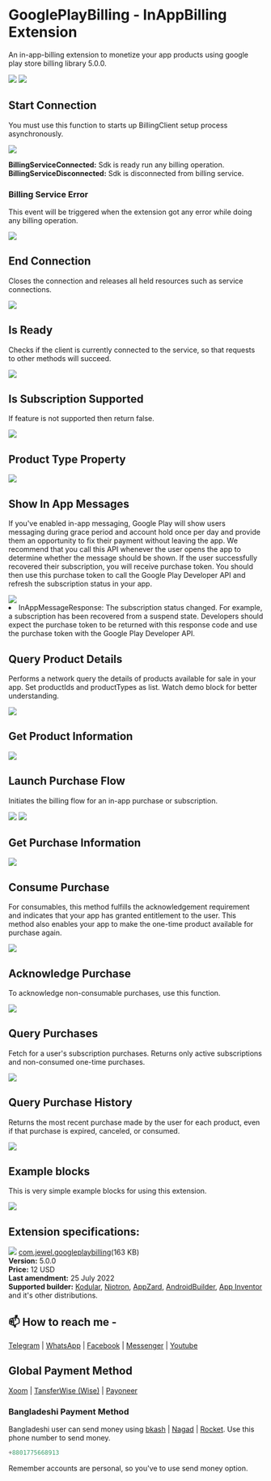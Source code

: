 # GooglePlayBilling - InAppBilling Extension
An in-app-billing extension to monetize your app products using google play store billing library 5.0.0.

<img src="https://github.com/jewelshkjony/GooglePlayBilling/raw/main/images/GooglePlayBilling.jpg"/>

<img src="https://github.com/jewelshkjony/GooglePlayBilling/raw/main/images/aix.png"/>

## Start Connection
You must use this function to starts up BillingClient setup process asynchronously.

<img src="https://github.com/jewelshkjony/GooglePlayBilling/raw/main/images/start-connection.png"/>

<b>BillingServiceConnected:</b> Sdk is ready run any billing operation.\
<b>BillingServiceDisconnected:</b> Sdk is disconnected from billing service.

### Billing Service Error
This event will be triggered when the extension got any error while doing any billing operation.

<img src="https://github.com/jewelshkjony/GooglePlayBilling/raw/main/images/billing-service-error.png"/>

## End Connection
Closes the connection and releases all held resources such as service connections.

<img src="https://github.com/jewelshkjony/GooglePlayBilling/raw/main/images/end-connection.png"/>

## Is Ready
Checks if the client is currently connected to the service, so that requests to other methods will succeed.

<img src="https://github.com/jewelshkjony/GooglePlayBilling/raw/main/images/is-ready.png"/>

## Is Subscription Supported
If feature is not supported then return false.

<img src="https://github.com/jewelshkjony/GooglePlayBilling/raw/main/images/is-feature-supported.png"/>

## Product Type Property

<img src="https://github.com/jewelshkjony/GooglePlayBilling/raw/main/images/property-block.png"/>

## Show In App Messages
If you've enabled in-app messaging, Google Play will show users messaging during grace period and account hold once per day and provide them an opportunity to fix their payment without leaving the app. We recommend that you call this API whenever the user opens the app to determine whether the message should be shown. If the user successfully recovered their subscription, you will receive purchase token. You should then use this purchase token to call the Google Play Developer API and refresh the subscription status in your app.

<img src="https://github.com/jewelshkjony/GooglePlayBilling/raw/main/images/in-app-message.png"/>

<li> InAppMessageResponse: The subscription status changed. For example, a subscription has been recovered from a suspend state. Developers should expect the purchase token to be returned with this response code and use the purchase token with the Google Play Developer API.

## Query Product Details
Performs a network query the details of products available for sale in your app. Set productIds and productTypes as list. Watch demo block for better understanding.

<img src="https://github.com/jewelshkjony/GooglePlayBilling/raw/main/images/query-product-details.png"/>

## Get Product Information
<img src="https://github.com/jewelshkjony/GooglePlayBilling/raw/main/images/get-product-property.png"/>

## Launch Purchase Flow
Initiates the billing flow for an in-app purchase or subscription.

<img src="https://github.com/jewelshkjony/GooglePlayBilling/raw/main/images/launch-billing-flow.png"/>

<img src="https://github.com/jewelshkjony/GooglePlayBilling/raw/main/images/billing-flow-launch-example.png"/>

## Get Purchase Information
<img src="https://github.com/jewelshkjony/GooglePlayBilling/raw/main/images/get-purchase-property.png"/>

## Consume Purchase
For consumables, this method fulfills the acknowledgement requirement and indicates that your app has granted entitlement to the user. This method also enables your app to make the one-time product available for purchase again.

<img src="https://github.com/jewelshkjony/GooglePlayBilling/raw/main/images/consume-purchase.png"/>

## Acknowledge Purchase
To acknowledge non-consumable purchases, use this function.

<img src="https://github.com/jewelshkjony/GooglePlayBilling/raw/main/images/acknowledge-purchase.png"/>

## Query Purchases
Fetch for a user's subscription purchases. Returns only active subscriptions and non-consumed one-time purchases.

<img src="https://github.com/jewelshkjony/GooglePlayBilling/raw/main/images/query-purchases.png"/>

## Query Purchase History
Returns the most recent purchase made by the user for each product, even if that purchase is expired, canceled, or consumed.

<img src="https://github.com/jewelshkjony/GooglePlayBilling/raw/main/images/query-purchase-history.png"/>

## Example blocks
This is very simple example blocks for using this extension.

<img src="https://github.com/jewelshkjony/GooglePlayBilling/raw/main/images/example-blocks.png"/>

## Extension specifications:
<img src="https://github.com/jewelshkjony/GooglePlayBilling/raw/main/images/download.png"/> <a href="https://t.me/jewelshkjony/">com.jewel.googleplaybilling</a>(163 KB) \
<b>Version:</b> 5.0.0\
<b>Price:</b> 12 USD\
<b>Last amendment:</b> 25 July 2022\
<b>Supported builder:</b> <a href="https://www.kodular.io/">Kodular</a>, <a href="https://niotron.com/">Niotron</a>, <a href="https://appzard.com/">AppZard</a>, <a href="https://androidbuilder.in/">AndroidBuilder</a>, <a href="http://ai2.appinventor.mit.edu/">App Inventor</a> and it's other distributions.

## 📫 How to reach me -

<a href="https://t.me/jewelshkjony">Telegram</a> | <a href="https://wa.me/8801775668913">WhatsApp</a> | <a href="https://fb.com/jewelshkjony">Facebook</a> | <a href="https://m.me/jewelshkjony">Messenger</a> | <a href="https://m.youtube.com/c/JewelShikderJony">Youtube</a>

## Global Payment Method
<a href="https://www.xoom.com/bangladesh/send-money">Xoom</a> | <a href="https://wise.com/">TansferWise (Wise)</a> | <a href="http://share.payoneer.com/nav/kJkLyppKLt-FTUg-P9xnUd76yT4iWQiym2irI42PLM7uQWXuVsWvSOABMvVykU5hbFiDGSULXNdI3-yRM7JVhA2">Payoneer</a>

### Bangladeshi Payment Method
Bangladeshi user can send money using <a href="https://bka.sh/next?c=signup&uuid=C1CC9JVT1">bkash</a> | <a href="https://play.google.com/store/apps/details?id=com.konasl.nagad">Nagad</a> | <a href="https://play.google.com/store/apps/details?id=com.dbbl.mbs.apps.main">Rocket</a>.
Use this phone number to send money.

````java
+8801775668913
````

Remember accounts are personal, so you've to use send money option.

